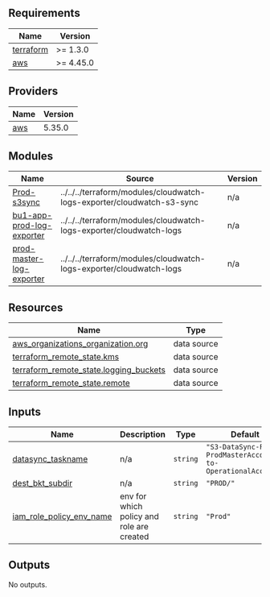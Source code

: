 ## Requirements

| Name | Version |
|------|---------|
| <a name="requirement_terraform"></a> [terraform](#requirement\_terraform) | >= 1.3.0 |
| <a name="requirement_aws"></a> [aws](#requirement\_aws) | >= 4.45.0 |

## Providers

| Name | Version |
|------|---------|
| <a name="provider_aws"></a> [aws](#provider\_aws) | 5.35.0 |

## Modules

| Name | Source | Version |
|------|--------|---------|
| <a name="module_Prod-s3sync"></a> [Prod-s3sync](#module\_Prod-s3sync) | ../../../terraform/modules/cloudwatch-logs-exporter/cloudwatch-s3-sync | n/a |
| <a name="module_bu1-app-prod-log-exporter"></a> [bu1-app-prod-log-exporter](#module\_bu1-app-prod-log-exporter) | ../../../terraform/modules/cloudwatch-logs-exporter/cloudwatch-logs | n/a |
| <a name="module_prod-master-log-exporter"></a> [prod-master-log-exporter](#module\_prod-master-log-exporter) | ../../../terraform/modules/cloudwatch-logs-exporter/cloudwatch-logs | n/a |

## Resources

| Name | Type |
|------|------|
| [aws_organizations_organization.org](https://registry.terraform.io/providers/hashicorp/aws/latest/docs/data-sources/organizations_organization) | data source |
| [terraform_remote_state.kms](https://registry.terraform.io/providers/hashicorp/terraform/latest/docs/data-sources/remote_state) | data source |
| [terraform_remote_state.logging_buckets](https://registry.terraform.io/providers/hashicorp/terraform/latest/docs/data-sources/remote_state) | data source |
| [terraform_remote_state.remote](https://registry.terraform.io/providers/hashicorp/terraform/latest/docs/data-sources/remote_state) | data source |

## Inputs

| Name | Description | Type | Default | Required |
|------|-------------|------|---------|:--------:|
| <a name="input_datasync_taskname"></a> [datasync\_taskname](#input\_datasync\_taskname) | n/a | `string` | `"S3-DataSync-From-ProdMasterAccount-to-OperationalAccount"` | no |
| <a name="input_dest_bkt_subdir"></a> [dest\_bkt\_subdir](#input\_dest\_bkt\_subdir) | n/a | `string` | `"PROD/"` | no |
| <a name="input_iam_role_policy_env_name"></a> [iam\_role\_policy\_env\_name](#input\_iam\_role\_policy\_env\_name) | env for which policy and role are created | `string` | `"Prod"` | no |

## Outputs

No outputs.